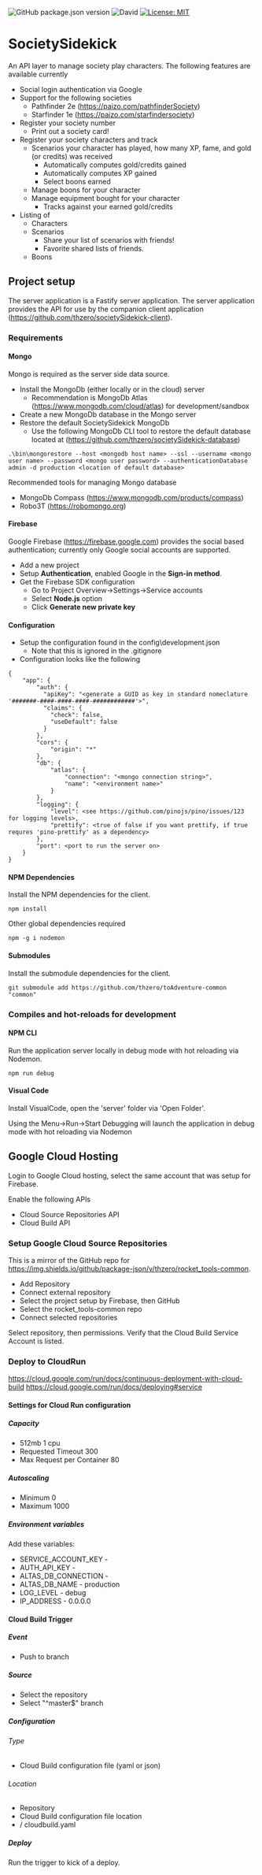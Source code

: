 ![GitHub package.json version](https://img.shields.io/github/package-json/v/thzero/societySidekick-server)
![David](https://img.shields.io/david/thzero/societySidekick-server)
[![License: MIT](https://img.shields.io/badge/License-MIT-yellow.svg)](https://opensource.org/licenses/MIT)

# SocietySidekick

An API layer to manage society play characters.  The following features are available currently

* Social login authentication via Google
* Support for the following societies
  * Pathfinder 2e (https://paizo.com/pathfinderSociety)
  * Starfinder 1e (https://paizo.com/starfindersociety)
* Register your society number
  * Print out a society card!
* Register your society characters and track
  * Scenarios your character has played, how many XP, fame, and gold (or credits) was received
    * Automatically computes gold/credits gained
    * Automatically computes XP gained
    * Select boons earned
  * Manage boons for your character
  * Manage equipment bought for your character
    * Tracks against your earned gold/credits
* Listing of
  * Characters
  * Scenarios
    * Share your list of scenarios with friends!
    * Favorite shared lists of friends.
  * Boons

## Project setup

The server application is a Fastify server application.  The server application provides the API for use by the companion client application (https://github.com/thzero/societySidekick-client).

### Requirements

#### Mongo

Mongo is required as the server side data source.

* Install the MongoDb (either locally or in the cloud) server
  * Recommendation is MongoDb Atlas (https://www.mongodb.com/cloud/atlas) for development/sandbox
* Create a new MongoDb database in the Mongo server
* Restore the default SocietySidekick MongoDb
  * Use the following MongoDb CLI tool to restore the default database located at (https://github.com/thzero/societySidekick-database)

```
.\bin\mongorestore --host <mongodb host name> --ssl --username <mongo user name> --password <mongo user password> --authenticationDatabase admin -d production <location of default database>
```

Recommended tools for managing Mongo database
* MongoDb Compass (https://www.mongodb.com/products/compass)
* Robo3T (https://robomongo.org)

#### Firebase

Google Firebase (https://firebase.google.com) provides the social based authentication; currently only Google social accounts are supported.

* Add a new project
* Setup **Authentication**, enabled Google in the **Sign-in method**.
* Get the Firebase SDK configuration
  * Go to Project Overview->Settings->Service accounts
  * Select **Node.js** option
  * Click **Generate new private key**

#### Configuration

* Setup the configuration found in the config\development.json
  * Note that this is ignored in the .gitignore
* Configuration looks like the following

```
{
    "app": {
        "auth": {
          "apiKey": "<generate a GUID as key in standard nomeclature '#######-####-####-####-############'>",
          "claims": {
            "check": false,
            "useDefault": false
          }
        },
        "cors": {
            "origin": "*"
        },
        "db": {
            "atlas": {
                "connection": "<mongo connection string>",
                "name": "<environment name>"
            }
        },
        "logging": {
            "level": <see https://github.com/pinojs/pino/issues/123 for logging levels>,
            "prettify": <true of false if you want prettify, if true requres 'pino-prettify' as a dependency>
        },
        "port": <port to run the server on>
    }
}
```

#### NPM Dependencies

Install the NPM dependencies for the client.

```
npm install
```

Other global dependencies required

```
npm -g i nodemon
```

#### Submodules

Install the submodule dependencies for the client.

```
git submodule add https://github.com/thzero/toAdventure-common "common"
```

### Compiles and hot-reloads for development

#### NPM CLI

Run the application server locally in debug mode with hot reloading via Nodemon.

```
npm run debug
```

#### Visual Code

Install VisualCode, open the 'server' folder via 'Open Folder'.

Using the Menu->Run->Start Debugging will launch the application in debug mode with hot reloading via Nodemon

## Google Cloud Hosting

Login to Google Cloud hosting, select the same account that was setup for Firebase.

Enable the following APIs

* Cloud Source Repositories API
* Cloud Build API

### Setup Google Cloud Source Repositories

This is a mirror of the GitHub repo for https://img.shields.io/github/package-json/v/thzero/rocket_tools-common.

* Add Repository
* Connect external repository
* Select the project setup by Firebase, then GitHub
* Select the rocket_tools-common repo
* Connect selected repositories

Select repository, then permissions.  Verify that the Cloud Build Service Account is listed.

### Deploy to CloudRun

https://cloud.google.com/run/docs/continuous-deployment-with-cloud-build
https://cloud.google.com/run/docs/deploying#service

#### Settings for Cloud Run configuration

##### Capacity
* 512mb 1 cpu
* Requested Timeout 300
* Max Request per Container 80

##### Autoscaling
* Minimum 0
* Maximum 1000

##### Environment variables

Add these variables:

* SERVICE_ACCOUNT_KEY - <Firebase service account key JSON>
* AUTH_API_KEY - <guid>
* ALTAS_DB_CONNECTION -
* ALTAS_DB_NAME - production
* LOG_LEVEL - debug
* IP_ADDRESS - 0.0.0.0

#### Cloud Build Trigger

##### Event
* Push to branch

##### Source
* Select the repository
* Select "^master$" branch

##### Configuration

###### Type
* Cloud Build configuration file (yaml or json)

###### Location
* Repository
* Cloud Build configuration file location
 * / cloudbuild.yaml

##### Deploy

Run the trigger to kick of a deploy.